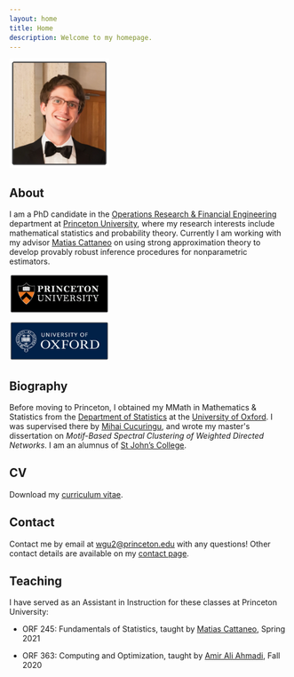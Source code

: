 ```yaml
---
layout: home
title: Home
description: Welcome to my homepage.
---
```


<div class="frame">

<a href="/">
<img
style="width: 180px;"
src="/assets/graphics/general/profile_small_border.png">
</a>

</div>



<h2> About </h2>

I am a PhD candidate in the
<a href="https://orfe.princeton.edu/">Operations Research & Financial Engineering</a>
department at
<a href="https://www.princeton.edu/">Princeton University</a>,
where my research interests include mathematical statistics
and probability theory.
Currently I am working with my advisor
<a href="https://cattaneo.princeton.edu">Matias Cattaneo</a>
on using strong approximation theory
to develop provably robust inference procedures
for nonparametric estimators.



<div class="frame">

<a href="https://www.princeton.edu">
<img
style="width: 180px;"
src="/assets/graphics/general/princeton_logo_border.png">
</a>

<br>

<a href="https://www.ox.ac.uk">
<img
style="width: 180px; padding-top: 10px"
src="/assets/graphics/general/oxford_logo_border.png">
</a>

</div>



<h2> Biography </h2>

Before moving to Princeton,
I obtained my MMath in Mathematics & Statistics from the
<a href="https://www.stats.ox.ac.uk/">Department of Statistics</a>
at the
<a href="http://www.ox.ac.uk/">University of Oxford</a>.
I was supervised there by
<a href="http://www.stats.ox.ac.uk/~cucuring/">Mihai Cucuringu</a>,
and wrote my master's dissertation on
<em>Motif-Based Spectral Clustering of
Weighted Directed Networks</em>.
I am an alumnus of
<a href="https://www.sjc.ox.ac.uk/">St John’s College</a>.






<h2> CV </h2>

Download my
<a href="assets/files/WGUnderwood.pdf">curriculum vitae</a>.






<h2> Contact </h2>

Contact me by email at
<a href="mailto:wgu2@princeton.edu">wgu2@princeton.edu</a>
with any questions!
Other contact details are available
on my
<a href="/contact/">contact page</a>.








## Teaching

I have served as an Assistant in Instruction
for these classes at Princeton University:

- ORF 245: Fundamentals of Statistics,
  taught by
  [Matias Cattaneo](https://cattaneo.princeton.edu),
  Spring 2021

- ORF 363: Computing and Optimization,
  taught by
  [Amir Ali Ahmadi](http://aaa.princeton.edu/),
  Fall 2020
